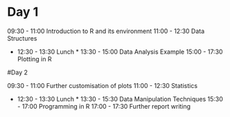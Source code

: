 # Day 1 	
09:30 - 11:00 	Introduction to R and its environment
11:00 - 12:30 	Data Structures
* 12:30 - 13:30 	Lunch *
13:30 - 15:00 	Data Analysis Example
15:00 - 17:30 	Plotting in R
	
#Day 2 	

09:30 - 11:00 	Further customisation of plots
11:00 - 12:30 	Statistics
* 12:30 - 13:30 	Lunch * 
13:30 - 15:30 	Data Manipulation Techniques
15:30 - 17:00 	Programming in R
17:00 - 17:30 	Further report writing
